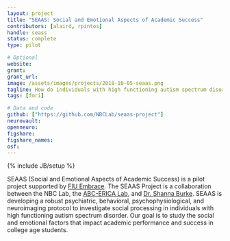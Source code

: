 ```yaml
---
layout: project
title: "SEAAS: Social and Emotional Aspects of Academic Success"
contributors: [alaird, rpintos]
handle: seass
status: complete
type: pilot

# Optional
website:
grant:
grant_url:
image: /assets/images/projects/2018-10-05-seaas.png
tagline: How do individuals with high functioning autism spectrum disorder perform social processing?
tags: [fmri]

# Data and code
github: ["https://github.com/NBCLab/seaas-project"]
neurovault:
openneuro:
figshare:
figshare_names:
osf:
---
```

{% include JB/setup %}

SEAAS (Social and Emotional Aspects of Academic Success) is a pilot project supported by [FIU Embrace](http://fiuembrace.fiu.edu/home/). The SEAAS Project is a collaboration between the NBC Lab, the [ABC-ERICA Lab](http://emusse2.wixsite.com/abc-erica-lab), and [Dr. Shanna Burke](https://stempel.fiu.edu/faculty/burke-shanna-l/). SEAAS is developing a robust psychiatric, behavioral, psychophysiological, and neuroimaging protocol to investigate social processing in individuals with high functioning autism spectrum disorder. Our goal is to study the social and emotional factors that impact academic performance and success in college age students.
